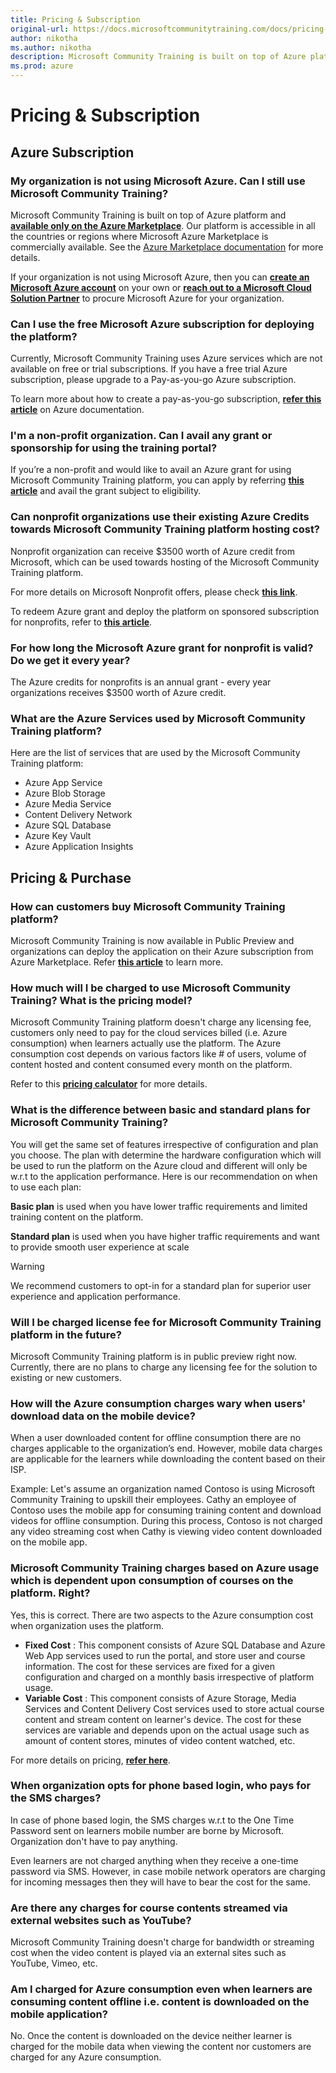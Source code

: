 ```yaml
---
title: Pricing & Subscription
original-url: https://docs.microsoftcommunitytraining.com/docs/pricing-subscription
author: nikotha
ms.author: nikotha
description: Microsoft Community Training is built on top of Azure platform and available only on the Azure Marketplace.
ms.prod: azure
---
```


# Pricing & Subscription

## Azure Subscription

### My organization is not using Microsoft Azure. Can I still use Microsoft Community Training?
Microsoft Community Training is built on top of Azure platform and [**available only on the Azure Marketplace**](https://azuremarketplace.microsoft.com/en-us/marketplace/apps/project-sangam.microsoft-community-training?tab=Overview). Our platform is accessible in all the countries or regions where Microsoft Azure Marketplace is commercially available. See the [Azure Marketplace documentation](/azure/marketplace/marketplace-geo-availability-currencies) for more details. 

If your organization is not using Microsoft Azure, then you can [**create an Microsoft Azure account**](https://azure.microsoft.com/en-us/) on your own  or [**reach out to a Microsoft Cloud Solution Partner**](https://partner.microsoft.com/membership/cloud-solution-provider/find-a-provider) to procure Microsoft Azure for your organization. 

### Can I use the free Microsoft Azure subscription for deploying the platform?
Currently, Microsoft Community Training uses Azure services which are not available on free or trial subscriptions. If you have a free trial Azure subscription, please upgrade to a Pay-as-you-go Azure subscription.

To learn more about how to create a pay-as-you-go subscription, [**refer this article**](https://azure.microsoft.com/en-in/pricing/purchase-options/pay-as-you-go/) on Azure documentation.

### I'm a non-profit organization. Can I avail any grant or sponsorship for using the training portal?
If you’re a non-profit and would like to avail an Azure grant for using Microsoft Community Training platform, you can apply by referring **[this article](../infrastructure-management/install-your-platform-instance/10_setup-platform-instance-on-azure-subscription-for-nonprofits.md)** and avail the grant subject to eligibility.

### Can nonprofit organizations use their existing  Azure Credits towards Microsoft Community Training platform hosting cost?
Nonprofit organization can receive $3500 worth of Azure credit from Microsoft, which can be used towards hosting of the Microsoft Community Training platform. 

For more details on Microsoft Nonprofit offers, please check  [**this link**](https://nonprofit.microsoft.com/register).

To redeem Azure grant and deploy the platform on sponsored subscription for nonprofits, refer to [**this article**](../infrastructure-management/install-your-platform-instance/10_setup-platform-instance-on-azure-subscription-for-nonprofits.md).  

### For how long the Microsoft Azure grant for nonprofit is valid? Do we get it every year?
The Azure credits for nonprofits is an annual grant - every year organizations  receives $3500 worth of Azure credit.  

### What are the Azure Services used by Microsoft Community Training platform?
Here are the list of services that are used by the Microsoft Community Training platform:
 
* Azure App Service 	
* Azure Blob Storage 	
* Azure Media Service 	
* Content Delivery Network 	
* Azure SQL Database 	
* Azure Key Vault 	
* Azure Application Insights

## Pricing & Purchase

### How can customers buy Microsoft Community Training platform?
Microsoft Community Training is now available in Public Preview and organizations can deploy the application on their Azure subscription from  Azure Marketplace. Refer **[this article](../infrastructure-management/install-your-platform-instance/2_installation-overview.md)**  to learn more.

### How much will I be charged to use Microsoft Community Training? What is the pricing model?
Microsoft Community Training platform doesn't charge any licensing fee, customers only need to pay for the cloud services billed (i.e. Azure consumption) when learners actually use the platform. The Azure consumption cost depends on various factors like # of users, volume of content hosted and content consumed every month on the platform. 

Refer to this [**pricing calculator**](https://communitytraining.microsoft.com/pricing/) for more details.

### What is the difference between basic and standard plans for Microsoft Community Training? 
You will get the same set of features irrespective of configuration and plan you choose. The plan with determine the hardware configuration which will be used  to run the platform on the Azure cloud and different will only be w.r.t to the application performance. Here is our recommendation on when to use each plan:

**Basic plan** is used when you have lower traffic requirements and limited training content on the platform.

**Standard plan** is used when you have higher traffic requirements and want to provide smooth user experience at scale

> [!WARNING]  
> We recommend customers to opt-in for a standard plan for superior user experience and application performance.

### Will I be charged license fee for Microsoft Community Training platform in the future? 
Microsoft Community Training platform is in public preview right now. Currently, there are no plans to charge any licensing fee for the solution to existing or new customers. 

### How will the Azure consumption charges wary when users' download data on the mobile device?
When a user downloaded content for offline consumption there are no charges applicable to the organization’s end. However, mobile data charges are applicable for the learners while downloading the content based on their ISP.

Example: Let's assume an organization named Contoso is using  Microsoft Community Training to upskill their employees. Cathy an employee of Contoso uses the mobile app for consuming training content and download videos for offline consumption. During this process, Contoso is not charged any video streaming cost when Cathy is viewing  video content downloaded on the mobile app.

### Microsoft Community Training charges based on Azure usage which is dependent upon consumption of courses on the platform. Right?
Yes, this is correct. There are two aspects to the Azure consumption cost when organization uses the platform.  

* **Fixed Cost** : This component consists of Azure SQL Database  and Azure Web App services used to run the portal, and store user and course information. The cost for these services are fixed for a given configuration and charged on a monthly basis irrespective of platform usage.
* **Variable Cost** : This component consists of Azure Storage, Media Services and Content Delivery Cost services used to store actual course content and stream content on learner's device. The cost for these services are variable and depends upon on the actual usage such as amount of content stores, minutes of video content watched, etc. 

For more details on pricing, [**refer here**](https://communitytraining.microsoft.com/pricing/).

### When organization opts for phone based login, who pays for the SMS charges?
In case of phone based login, the SMS charges w.r.t to the One Time Password sent on learners mobile number are borne by Microsoft.  Organization don't have to pay anything.

Even learners are not charged anything when they receive a one-time password via SMS. However, in case mobile network operators are charging for incoming messages then they will have to bear the cost for the same. 

### Are there any charges for course contents streamed via external websites such as YouTube?
Microsoft Community Training doesn't charge for bandwidth or streaming cost when the video content is played via an external sites such as YouTube, Vimeo, etc.  

### Am I charged for Azure consumption even when learners are consuming content offline i.e. content is downloaded on the mobile application?
No. Once the content is downloaded on the device neither learner is charged for the mobile data when viewing the content nor customers are charged for any Azure consumption. 